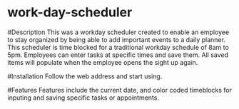 # work-day-scheduler

#Description
This was a workday scheduler created to enable an employee to stay organized by being able to add important events to a daily planner. This scheduler is time blocked for a traditional workday schedule of 8am to 5pm. Employees can enter tasks at specific times and save them. All saved items will populate when the employee opens the sight up again.

#Installation
Follow the web address and start using.

#Features
Features include the current date, and color coded timeblocks for inputing and saving specific tasks or appointments.
